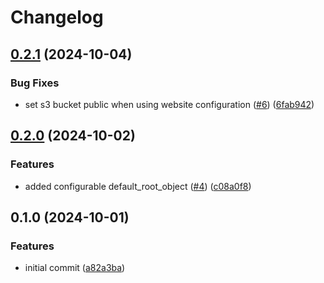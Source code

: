 # Changelog

## [0.2.1](https://github.com/chatloop/terraform-aws-static-site/compare/v0.2.0...v0.2.1) (2024-10-04)


### Bug Fixes

* set s3 bucket public when using website configuration ([#6](https://github.com/chatloop/terraform-aws-static-site/issues/6)) ([6fab942](https://github.com/chatloop/terraform-aws-static-site/commit/6fab942840c19493dcdc1166b4419c78a13f1b68))

## [0.2.0](https://github.com/chatloop/terraform-aws-static-site/compare/v0.1.0...v0.2.0) (2024-10-02)


### Features

* added configurable default_root_object ([#4](https://github.com/chatloop/terraform-aws-static-site/issues/4)) ([c08a0f8](https://github.com/chatloop/terraform-aws-static-site/commit/c08a0f8fe61c854fc1e62a9bdcdd7e07946e185f))

## 0.1.0 (2024-10-01)


### Features

* initial commit ([a82a3ba](https://github.com/chatloop/terraform-aws-static-site/commit/a82a3ba9a9c6d69b33c363b61cd9202ffb7c2af0))
